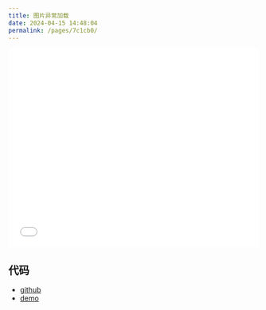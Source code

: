```yaml
---
title: 图片异常加载
date: 2024-04-15 14:48:04
permalink: /pages/7c1cb0/
---
```


<Badge text="项目Demo" type="error" vertical="middle"/>

<iframe id="iframe" width=100% height=400 frameborder=0 allowfullscreen="true" src="/demos/08/index.html">  
 </iframe>

## 代码

- [github](https://github.com/wangxiaoze-view/knowledge-base/tree/main/docs/.vuepress/public/demos/08)
- [demo](https://www.wangxiaoze.wang/demos/08/index.html)
